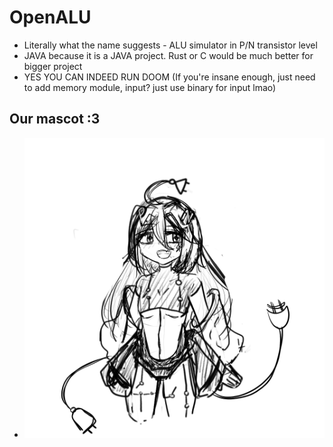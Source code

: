 # OpenALU
- Literally what the name suggests - ALU simulator in P/N transistor level
- JAVA because it is a JAVA project. Rust or C would be much better for bigger project
- YES YOU CAN INDEED RUN DOOM (If you're insane enough, just need to add memory module, input? just use binary for input lmao)

## Our mascot :3
- ![PN transistor -chan](https://github.com/mimi1595O/OpenALU/blob/main/pnchanv1.png)
